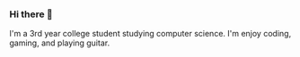 ### Hi there 👋
I'm a 3rd year college student studying computer science.
I'm enjoy coding, gaming, and playing guitar.
